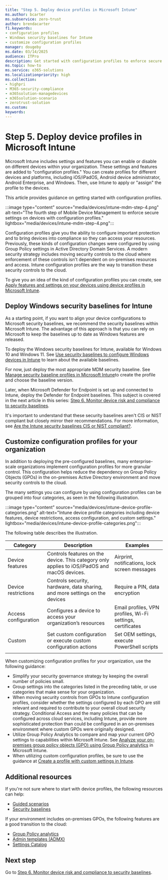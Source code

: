 ```yaml
---
title: "Step 5. Deploy device profiles in Microsoft Intune"
ms.author: bcarter
ms.subservice: zero-trust
author: brendacarter
f1.keywords:
- configuration profiles
- Windows security baselines for Intune
- customize configuration profiles
manager: dougeby
ms.date: 03/14/2025
audience: ITPro
description: Get started with configuration profiles to enforce secure settings on devices using Intune to transition these security controls to the cloud.
ms.topic: how-to
ms.service: o365-solutions
ms.localizationpriority: high
ms.collection:
- highpri
- M365-security-compliance
- m365solution-managedevices
- m365solution-scenario
- zerotrust-solution
ms.custom: 
keywords: 
---
```


# Step 5. Deploy device profiles in Microsoft Intune

Microsoft Intune includes settings and features you can enable or disable on different devices within your organization. These settings and features are added to "configuration profiles." You can create profiles for different devices and platforms, including iOS/iPadOS, Android device administrator, Android Enterprise, and Windows. Then, use Intune to apply or "assign" the profile to the devices.

This article provides guidance on getting started with configuration profiles.

:::image type="content" source="media/devices/intune-mdm-step-4.png" alt-text="The fourth step of Mobile Device Management to enforce secure settings on devices with configuration profiles." lightbox="media/devices/intune-mdm-step-4.png":::

Configuration profiles give you the ability to configure important protection and to bring devices into compliance so they can access your resources. Previously, these kinds of configuration changes were configured by using Group Policy settings in Active Directory Domain Services. A modern security strategy includes moving security controls to the cloud where enforcement of these controls isn't dependent on on-premises resources and access. Intune configuration profiles are the way to transition these security controls to the cloud.

To give you an idea of the kind of configuration profiles you can create, see [Apply features and settings on your devices using device profiles in Microsoft Intune](/mem/intune-service/configuration/device-profiles).

## Deploy Windows security baselines for Intune

As a starting point, if you want to align your device configurations to Microsoft security baselines, we recommend the security baselines within Microsoft Intune. The advantage of this approach is that you can rely on Microsoft to keep the baselines up to date as Windows features are released.

To deploy the Windows security baselines for Intune, available for Windows 10 and Windows 11. See [Use security baselines to configure Windows devices in Intune](/mem/intune-service/protect/security-baselines) to learn about the available baselines.

For now, just deploy the most appropriate MDM security baseline. See [Manage security baseline profiles in Microsoft Intune](/mem/intune-service/protect/security-baselines-configure)to create the profile and choose the baseline version.

Later, when Microsoft Defender for Endpoint is set up and connected to Intune, deploy the Defender for Endpoint baselines. This subject is covered in the next article in this series: [Step 6. Monitor device risk and compliance to security baselines](manage-devices-with-intune-monitor-risk.md).

It's important to understand that these security baselines aren't CIS or NIST compliant but closely mirror their recommendations. For more information, see [Are the Intune security baselines CIS or NIST compliant?](/mem/intune-service/protect/security-baselines#are-the-intune-security-baselines-cis-or-nist-compliant).

## Customize configuration profiles for your organization

In addition to deploying the pre-configured baselines, many enterprise-scale organizations implement configuration profiles for more granular control. This configuration helps reduce the dependency on Group Policy Objects (GPOs) in the on-premises Active Directory environment and move security controls to the cloud.

The many settings you can configure by using configuration profiles can be grouped into four categories, as seen in the following illustration.

:::image type="content" source="media/devices/intune-device-profile-categories.png" alt-text="Intune device profile categories including device features, device restrictions, access configuration, and custom settings." lightbox="media/devices/intune-device-profile-categories.png":::

The following table describes the illustration.

|Category |Description |Examples  |
|---------|---------|---------|
|Device features     | Controls features on the device. This category only applies to iOS/iPadOS and macOS devices.        | Airprint, notifications, lock screen messages        |
|Device restrictions     | Controls security, hardware, data sharing, and more settings on the devices        | Require a PIN, data encryption        |
|Access configuration     |  Configures a device to access your organization’s resources        | Email profiles, VPN profiles, Wi-Fi settings, certificates        |
|Custom     | Set custom configuration or execute custom configuration actions       | Set OEM settings, execute PowerShell scripts        |
|    |         |         |

When customizing configuration profiles for your organization, use the following guidance:

- Simplify your security governance strategy by keeping the overall number of policies small.
- Group settings into the categories listed in the preceding table, or use categories that make sense for your organization.
- When moving security controls from GPOs to Intune configuration profiles, consider whether the settings configured by each GPO are still relevant and required to contribute to your overall cloud security strategy. Conditional Access and the many policies that can be configured across cloud services, including Intune, provide more sophisticated protection than could be configured in an on-premises environment where custom GPOs were originally designed.
- Utilize Group Policy Analytics to compare and map your current GPO settings to capabilities within Microsoft Intune. See [Analyze your on-premises group policy objects (GPO) using Group Policy analytics](/mem/intune-service/configuration/group-policy-analytics) in Microsoft Intune.
- When utilizing custom configuration profiles, be sure to use the guidance at [Create a profile with custom settings in Intune](/mem/intune-service/configuration/custom-settings-configure).

## Additional resources

If you're not sure where to start with device profiles, the following resources can help:

- [Guided scenarios](/mem/intune-service/fundamentals/guided-scenarios-overview) 
- [Security baselines](/mem/intune-service/protect/security-baselines)

If your environment includes on-premises GPOs, the following features are a good transition to the cloud:

- [Group Policy analytics](/mem/intune-service/configuration/group-policy-analytics)
- [Admin templates (ADMX)](/mem/intune-service/configuration/administrative-templates-windows)
- [Settings Catalog](/mem/intune-service/configuration/settings-catalog)

## Next step

Go to [Step 6. Monitor device risk and compliance to security baselines](manage-devices-with-intune-monitor-risk.md).
